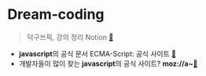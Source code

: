 # Dream-coding
> 덕구쓰픽, 강의 정리 Notion [👻](https://www.notion.so/javascript-7eacf39d2aac4c3bbae9a614ab639044)
* <b>javascript</b>의 공식 문서 ECMA-Script: 공식 사이트 [👻](http://ecma-international.org/)
* 개발자들이 많이 찾는 <b>javascript</b>의 공식 사이트? <b>moz://a~</b>[👻](https://developer.mozilla.org/ko/)